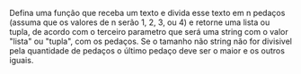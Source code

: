 Defina uma função que receba um texto e divida esse texto em n pedaços (assuma que os valores de n serão 1, 2, 3, ou 4) e retorne uma lista ou tupla, de acordo com o terceiro parametro que será uma string com o valor "lista" ou "tupla", com os pedaços. Se o tamanho não string não for divisivel pela quantidade de pedaços o último pedaço deve ser o maior e os outros iguais.